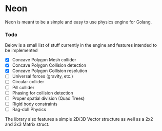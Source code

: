 # Neon

Neon is meant to be a simple and easy to use physics engine for Golang.

### Todo

Below is a small list of stuff currently in the engine and features intended to be implemented
 - [x] Concave Polygon Mesh collider
 - [x] Concave Polygon Collision detection
 - [x] Concave Polygon Collision resolution
 - [ ] Universal forces (gravity, etc.)
 - [ ] Circular collider
 - [ ] Pill collider
 - [ ] Phasing for collision detection
 - [ ] Proper spatial division (Quad Trees)
 - [ ] Rigid body constraints
 - [ ] Rag-doll Physics
 
 The library also features a simple 2D/3D Vector structure as well as a 2x2 and 3x3 Matrix struct.
